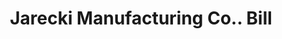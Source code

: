 ---
doi: 10.7916/D8CV5VVH
date_other: '1880'
date_other_textual: 1880-1889
form: printed ephemera
genre:
- Invoices
name:
- Jarecki Manufacturing Co.
object_in_context_url: https://biggert.cul.columbia.edu/items/view/ave_biggert_01478
subject_hierarchical_geographic:
- Pittsburgh, Pennsylvania, United States
subject_name:
- Jarecki Manufacturing Co.
title: Jarecki Manufacturing Co.. Bill
sort_title: Jarecki Manufacturing Co.. Bill
call_number: ave_biggert_01478
coordinates:
- 40.439722222222215,-79.97638888888889
pid: ave_biggert_01478
identifiers: ave_biggert_01478
canvas_id: ldpd:396739
permalink: "/items/ave_biggert_01478/"
layout: iiif-image-page
---